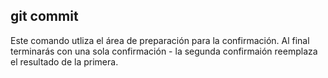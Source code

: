 ## git commit
Este comando utliza el área de preparación para la confirmación.
Al final terminarás con una sola confirmación - la segunda confirmaión reemplaza el resultado de la primera.